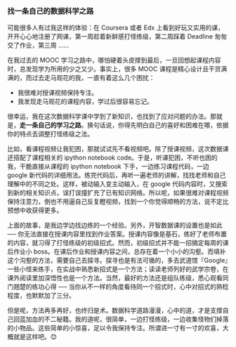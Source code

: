 
### 找一条自己的数据科学之路
可能很多人有过我这样的体验：在 Coursera 或者 Edx 上看到好玩又实用的课，开开心心地注册了网课，第一周趁着新鲜感打怪练级，第二周踩着 Deadline 匆匆交了作业，第三周 ......

在我过去的 MOOC 学习之路中，哪怕硬着头皮撑到最后，一旦回想起课程内容时，总发现学为所用的少之又少。事实上，很多 MOOC 课程是精心设计且干货满满的，而过去走马观花的我，一直有着这么几个困扰：   
- 我很难对授课视频保持专注。
- 我发现走马观花的课程内容，学过后很容易忘记。


很幸运，我在这次数据科学课中学到了新知识，也找到了应对问题的办法。那就是，**走一条自己的学习之路**。换句话说，你得先明白自己的喜好和困难在哪，依据你的特点去调整打怪练级之法。  

比如，看课程视频让我犯困，那就试试先不看视频吧。除了授课视频，这次数据课还搭配了课程相关的 ipython notebook code。于是，听课犯困，不听也困的我，干脆直接从课程的 ipython notebook 下手，一边练习课程代码，一边 google 新代码的详细用法。练完代码后，再听一遍老师的讲解，找找老师和自己理解中的不同之处。这样，被动输入变主动输入，在 google 代码内容时，又搜索到新的相关知识点，误打误撞扩充了已有知识网络。所以呢，如果很难对课程视频保持注意力，倒也不用逼自己反复瞪视频，找到一个你觉得顺畅的方法，说不定比预想中收获得更多。  

上面的故事，是我边学边找边练的一个经验。另外，开智数据课的设置也是如此 ── 你无法直接在授课内容里找到作业答案。授课内容像是基石，练好了老师布置的内容，就习得了打怪练级的初级招式。然而，初级招式并不能一招搞定每周的课后作业小 boss。在课后作业和授课内容之间，总存在着一个小小的沟壑。而填补这个沟壑的方法，需要自己去探寻。探寻也是有法可循的，多去武道馆『Google』一些小怪来练手，在实战中熟悉新招式是一个方法；读读老师列好的武学宗卷，在课外阅读里加深悟性也是一个方法。当然，最好的方法还是组队练级，悉心观看同门翘楚的练功心得 ── 当你从不一样的角度看待同一个招式时，心中对招式的熟稔程度，也默默加了三分。

但是呢，方法再多再好，也终归是术。数据科学道路漫漫，心中的道，才是支撑自己回蓝加血的不二秘籍。我的道呢，很简单，一边打怪练级，一边收集怪物们掉落的小物品。这些简单的小惊喜，足以令我保持专注。所谓进一寸有一寸的欢喜，大概就是这样吧。😊
